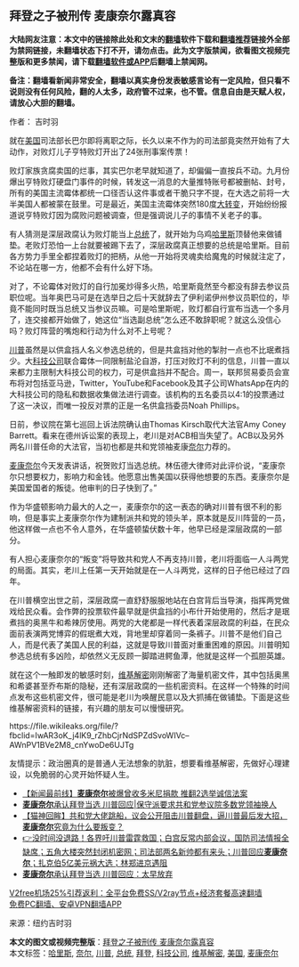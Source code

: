 <h2>拜登之子被刑传 麦康奈尔露真容</h2> <p class="notice"><b>大陆网友注意：本文中的链接除此处和文末的<a href="https://github.com/bannedbook/fanqiang" >翻墙</a>软件下载和<a href="https://github.com/killgcd/justmysocks/blob/master/README.md">翻墙推荐</a>链接外全部为禁网链接，未翻墙状态下打不开，请勿点击。此为文字版禁闻，欲看图文视频完整版和更多禁闻，请下载<a href="https://github.com/bannedbook/fanqiang">翻墙软件或APP</a>后翻墙上禁闻网。</p><p>备注：翻墙看新闻非常安全，翻墙以真实身份发表敏感言论有一定风险，但只看不说则没有任何风险，翻的人太多，政府管不过来，也不管。信息自由是天赋人权，请放心大胆的翻墙。</b></p>  <div class="entry"> <p>作者： 吉时羽</p> <p>就在<a href="https://www.bannedbook.org/bnews/tag/%e7%be%8e%e5%9b%bd/" class="st_tag internal_tag" rel="tag" title="标签 美国 下的日志">美国</a>司法部长巴尔即将离职之际，长久以来不作为的司法部竟突然开始有了大动作，对败灯儿子亨特败灯开出了24张刑事案传票！</p> <p>败灯家族贪腐卖国的烂事，其实巴尔老早就知道了，却偏偏一直按兵不动。九月份爆出亨特败灯硬盘门事件的时候，转发这一消息的大量推特账号都被删帖、封号，所有的美国主流霉体都统一口径否认这件事或者干脆只字不提，在大选之前将一大半美国人都被蒙在鼓里。可是最近，美国主流霉体突然180度<span class='wp_keywordlink'><a href="https://www.bannedbook.org/forum2/topic893.html" title="大转变  后共产主义与后社会主义研究" target="_blank">大转变</a></span>，开始纷纷报道说亨特败灯因为腐败问题被调查，但是强调说儿子的事情不关老子的事。</p>  <p>有人猜测是深层政腐认为败灯能当上<a href="https://www.bannedbook.org/bnews/tag/%e6%80%bb%e7%bb%9f/" class="st_tag internal_tag" rel="tag" title="标签 总统 下的日志">总统</a>了，就开始为乌鸡<a href="https://www.bannedbook.org/bnews/tag/%E5%93%88%E9%87%8C%E6%96%AF/" class="st_tag internal_tag" rel="tag" title="标签 哈里斯 下的日志">哈里斯</a>顶替他来做铺垫。老败灯恐怕一上台就要被踢下去了，深层政腐真正想要的总统是哈里斯。目前各方势力手里全都捏着败灯的把柄，从他一开始将灵魂卖给魔鬼的时候就注定了，不论站在哪一方，他都不会有什么好下场。</p> <p>对了，不论霉体对败灯的自行加冕炒得多火热，哈里斯竟然至今都没有辞去参议员职位呢。当年奥巴马可是在选举日之后十天就辞去了伊利诺伊州参议员职位的，毕竟不能同时既当总统又当参议员嘛。可是哈里斯呢，败灯都自行宣布当选一个多月了，连交接都开始做了，她这位“当选副总统”怎么还不敢辞职呢？就这么没信心吗？败灯阵营的嘴炮和行动为什么对不上号呢？</p> <p><a href="https://www.bannedbook.org/bnews/tag/%e5%b7%9d%e6%99%ae/" class="st_tag internal_tag" rel="tag" title="标签 川普 下的日志">川普</a>虽然是以供盒挡人名义参选总统的，但是共盒挡对他的掣肘一点也不比珉煮挡少。大<a href="https://www.bannedbook.org/bnews/tag/%E7%A7%91%E6%8A%80%E5%85%AC%E5%8F%B8/" class="st_tag internal_tag" rel="tag" title="标签 科技公司 下的日志">科技公司</a>联合霉体一同限制盐沦自游，打压对败灯不利的信息，川普一直以来都力主限制大科技公司的权力，可是供盒挡并不配合。周一，联邦贸易委员会宣布将对包括亚马逊，Twitter，YouTube和Facebook及其子公司WhatsApp在内的大科技公司的隐私和数据收集做法进行调查。该机构的五名委员以4:1的投票通过了这一决议，而唯一投反对票的正是一名供盒挡委员Noah Phillips。</p>  <p>日前，参议院在第七巡回上诉法院确认由Thomas Kirsch取代大法官Amy Coney Barrett。看来在德州诉讼案的表现上，老川是对ACB相当失望了。ACB以及另外两名川普任命的大法官，当初也都是共和党领袖麦康<a href="https://www.bannedbook.org/bnews/tag/%E5%A5%88%E5%B0%94/" class="st_tag internal_tag" rel="tag" title="标签 奈尔 下的日志">奈尔</a>力荐的。</p> <p><a href="https://www.bannedbook.org/bnews/tag/%E9%BA%A6%E5%BA%B7%E5%A5%88%E5%B0%94/" class="st_tag internal_tag" rel="tag" title="标签 麦康奈尔 下的日志">麦康奈尔</a>今天发表讲话，祝贺败灯当选总统。林伍德大律师对此评价说，“麦康奈尔只想要权力，影响力和金钱。他愿意出售美国以获得他想要的东西。麦康奈尔是美国爱国者的叛徒。他审判的日子快到了。”</p> <p>作为华盛顿影响力最大的人之一，麦康奈尔的这一表态的确对川普有很不利的影响，但是事实上麦康奈尔作为建制派共和党的领头羊，原本就是反川阵营的一员，他这样做一点也不令人意外，在华盛顿蛰伏数十年，他早已经是深层政腐的一部分。</p>  <p>有人担心麦康奈尔的“叛变”将导致共和党人不再支持川普，老川将面临一人斗两党的局面。其实，老川上任第一天开始就是在一人斗两党，这样的日子他已经过了四年。</p> <p>在川普横空出世之前，深层政腐一直舒舒服服地站在白宫背后当导演，指挥两党做戏给民众看。会作弊的投票软件最早就是供盒挡的小布什开始使用的，然后才是珉煮挡的奥黑牛和希辣厉使用。两党的大佬都是一样代表着深层政腐的利益，在民众面前表演两党博弈的假珉煮大戏，背地里却穿着同一条裤子。川普不是他们自己人，而是代表了美国人民的利益，这就是导致川普面对重重困难的原因。川普明知参选总统有多凶险，却依然义无反顾一脚踏进鳄鱼潭，他就是这样一个孤胆英雄。</p> <p>就在这个一触即发的敏感时刻，<a href="https://www.bannedbook.org/bnews/tag/%e7%bb%b4%e5%9f%ba%e8%a7%a3%e5%af%86/" class="st_tag internal_tag" rel="tag" title="标签 维基解密 下的日志">维基解密</a>刚刚解密了海量机密文件，其中包括奥黑和希婆甚至乔布斯的隐秘，还有深层政腐的一些机密资料。在这样一个特殊的时间点发布这些机密文件，很可能是老川为唤醒民意以及大抓捕在做铺垫。下面是这些维基解密资料的链接，有兴趣的朋友可以慢慢研究。</p>  <p>https://file.wikileaks.org/file/?fbclid=IwAR3oK_j4lK9_rZhbCjrNdSPZdSvoWIVc&#8211;AWnPV1BVe2M8_cnYwoDe6UJTg</p> <p>友情提示：政治圈真的是普通人无法想象的肮脏，想要看维基解密，先做好心理建设，以免脆弱的心灵开始怀疑人生。</p> <ul class='op-related-articles' title='相关阅读'> <li><a href='https://www.bannedbook.org/bnews/bannedvideo/20201217/1449759.html' target='_blank'>【新闻最前线】<b>麦康奈尔</b>被爆曾收多米尼捐款 推翻2选举诚信法案</a></li> <li><a href='https://www.bannedbook.org/bnews/cnnews/20201217/1449660.html' target='_blank'><b>麦康奈尔</b>承认拜登当选 川普回应|保守派要求共和党参议院多数党领袖换人</a></li> <li><a href='https://www.bannedbook.org/bnews/bannedvideo/20201217/1449605.html' target='_blank'>【猫神回眸】共和党大佬跳船，议会公开阻击川普翻盘，逼川普最后发大招，<b>麦康奈尔</b>究竟为什么要叛变？</a></li> <li><a href='https://www.bannedbook.org/bnews/bannedvideo/20201217/1449592.html' target='_blank'>👉没时间没退路！各界吁川普雷霆救国；白宫反常内部会议，国防司法情报全缺席；五角大楼突然封闭机密网；司法部两名新帅都有来头；川普回应<b>麦康奈尔</b>；扎克伯5亿美元祸大选；林郑进京遇阻</a></li> <li><a href='https://www.bannedbook.org/bnews/bannedvideo/20201217/1449575.html' target='_blank'><b>麦康奈尔</b>承认拜登当选 川普回应：太早放弃</a></li> </ul> <p class="texttj"> <a href="https://www.bannedbook.org/forum23/topic22702.html" target="_blank">V2free机场25%引荐返利：全平台免费SS/V2ray节点+经济套餐高速翻墙</a><br/> <a href="https://github.com/bannedbook/fanqiang/wiki/%E7%A6%81%E9%97%BB%E7%BD%91%E5%AE%89%E5%8D%93%E7%BF%BB%E5%A2%99%E6%96%B0%E9%97%BBAPP" target="_blank">免费PC翻墙、安卓VPN翻墙APP</a></p><p> 来源：纽约吉时羽 </p><a name='sharetosocial'></a>       <div><b>本文的图文或视频完整版</b>：<a href='https://www.bannedbook.org/bnews/comments/20201217/1449764.html'>拜登之子被刑传 麦康奈尔露真容</a></div>  </div><!--END ENTRY--> <div class="postfooter"> <div>本文标签：<a href="https://www.bannedbook.org/bnews/tag/%E5%93%88%E9%87%8C%E6%96%AF/" rel="tag">哈里斯</a>, <a href="https://www.bannedbook.org/bnews/tag/%E5%A5%88%E5%B0%94/" rel="tag">奈尔</a>, <a href="https://www.bannedbook.org/bnews/tag/%e5%b7%9d%e6%99%ae/" rel="tag">川普</a>, <a href="https://www.bannedbook.org/bnews/tag/%e6%80%bb%e7%bb%9f/" rel="tag">总统</a>, <a href="https://www.bannedbook.org/bnews/tag/%e6%8b%9c%e7%99%bb/" rel="tag">拜登</a>, <a href="https://www.bannedbook.org/bnews/tag/%E7%A7%91%E6%8A%80%E5%85%AC%E5%8F%B8/" rel="tag">科技公司</a>, <a href="https://www.bannedbook.org/bnews/tag/%e7%bb%b4%e5%9f%ba%e8%a7%a3%e5%af%86/" rel="tag">维基解密</a>, <a href="https://www.bannedbook.org/bnews/tag/%e7%be%8e%e5%9b%bd/" rel="tag">美国</a>, <a href="https://www.bannedbook.org/bnews/tag/%E9%BA%A6%E5%BA%B7%E5%A5%88%E5%B0%94/" rel="tag">麦康奈尔</a></div>  </div><!--END POSTFOOTER--> 